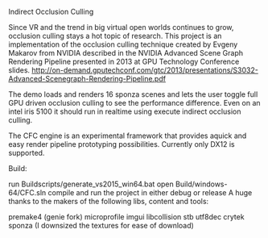 Indirect Occlusion Culling

Since VR and the trend in big virtual open worlds continues to grow, occlusion culling stays a hot topic of research. This project is an implementation of the occlusion culling technique created by Evgeny Makarov from NVIDIA described in the NVIDIA Advanced Scene Graph Rendering Pipeline presented in 2013 at GPU Technology Conference slides. http://on-demand.gputechconf.com/gtc/2013/presentations/S3032-Advanced-Scenegraph-Rendering-Pipeline.pdf

The demo loads and renders 16 sponza scenes and lets the user toggle full GPU driven occlusion culling to see the performance difference. Even on an intel iris 5100 it should run in realtime using execute indirect occlusion culling.

The CFC engine is an experimental framework that provides aquick and easy render pipeline prototyping possibilities. Currently only DX12 is supported.

Build:

run Buildscripts/generate_vs2015_win64.bat
open Build/windows-64/CFC.sln
compile and run the project in either debug or release
A huge thanks to the makers of the following libs, content and tools:

premake4 (genie fork)
microprofile
imgui
libcollision
stb
utf8dec
crytek sponza (I downsized the textures for ease of download)
